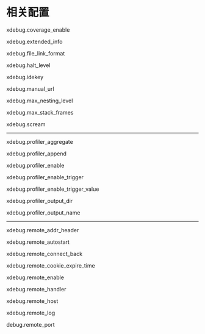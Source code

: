 # 相关配置

xdebug.coverage\_enable

xdebug.extended\_info

xdebug.file\_link\_format

xdebug.halt\_level

xdebug.idekey

xdebug.manual\_url

xdebug.max\_nesting\_level

xdebug.max\_stack\_frames

xdebug.scream

---

xdebug.profiler\_aggregate

xdebug.profiler\_append

xdebug.profiler\_enable

xdebug.profiler\_enable\_trigger

xdebug.profiler\_enable\_trigger\_value

xdebug.profiler\_output\_dir

xdebug.profiler\_output\_name

---

xdebug.remote\_addr\_header

xdebug.remote\_autostart

xdebug.remote\_connect\_back

xdebug.remote\_cookie\_expire\_time

xdebug.remote\_enable

xdebug.remote\_handler

xdebug.remote\_host

xdebug.remote\_log

debug.remote\_port

